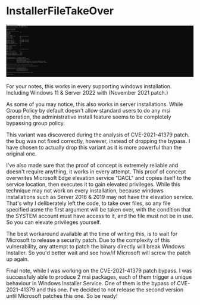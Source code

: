 # InstallerFileTakeOver

![Screenshot](Untitled2.jpg)

For your notes, this works in every supporting windows installation. Including Windows 11 & Server 2022 with (November 2021 patch.)

As some of you may notice, this also works in server installations. While Group Policy by default doesn't allow standard users to do any msi operation, the administrative install feature seems to be completely bypassing group policy.

This variant was discovered during the analysis of CVE-2021-41379 patch. the bug was not fixed correctly, however, instead of dropping the bypass. I have chosen to actually drop this variant as it is more powerful than the original one.

I've also made sure that the proof of concept is extremely reliable and doesn't require anything, it works in every attempt. This proof of concept overwrites Microsoft Edge elevation service "DACL" and copies itself to the service location, then executes it to gain elevated privileges. While this technique may not work on every installation, because windows installations such as Server 2016 & 2019 may not have the elevation service. That's why I deliberately left the code, to take over files, so any file specified asme the first argument will be taken over, with the condition that the SYSTEM account must have access to it, and the file must not be in use. So you can elevate privileges yourself.

The best workaround available at the time of writing this, is to wait for Microsoft to release a security patch. Due to the complexity of this vulnerability, any attempt to patch the binary directly will break Windows Installer. So you'd better wait and see how/if Microsoft will screw the patch up again.

Final note, while I was working on the CVE-2021-41379 patch bypass. I was successfuly able to produce 2 msi packages, each of them trigger a unique behaviour in Windows Installer Service. One of them is the bypass of CVE-2021-41379 and this one. I've decided to not release the second version until Microsoft patches this one. So be ready!
